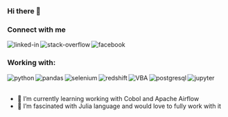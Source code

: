 ### Hi there 👋

### Connect with me<br>
[<img align="left" alt="linked-in" src="https://img.shields.io/badge/linkedin-%230077B5.svg?&style=for-the-badge&logo=linkedin&logoColor=white" />](https://www.linkedin.com/in/lukaszsiadkowski/)[<img align="left" alt="stack-overflow" src="https://img.shields.io/badge/stack%20overflow-FE7A16?logo=stack-overflow&logoColor=white&style=for-the-badge" />](https://stackoverflow.com/users/17686579/lukasz)[<img align="left" alt="facebook" src="https://img.shields.io/badge/facebook-%231877F2.svg?&style=for-the-badge&logo=facebook&logoColor=white" />](https://www.facebook.com/lukasz.siadkowski)<br>
### Working with:<br>
<img align="left" alt="python" src="https://img.shields.io/badge/python%20-%2320232a.svg?&style=for-the-badge&logo=python&logoColor=%2361DAFB" />
<img align="left" alt="pandas" src="https://img.shields.io/badge/pandas%20-%2320232a.svg?&style=for-the-badge&logo=pandas&logoColor=black" />
<img align="left" alt="selenium" src="https://img.shields.io/badge/selenium%20-%2320232a.svg?&style=for-the-badge&logo=selenium&logoColor=%707d99a" />
<img align="left" alt="redshift" src="https://img.shields.io/badge/Redshift-%23316192.svg?&style=for-the-badge&logo=redshift&logoColor=%2361DAFB" />
<img align="left" alt="VBA" src="https://img.shields.io/badge/VBA%20-%2320232a.svg?&style=for-the-badge&logo=VBA&logoColor=%2361DAFB" />
<img align="left" alt="postgresql" src="https://img.shields.io/badge/postgreSQL-%23316192.svg?&style=for-the-badge&logo=postgresql&logoColor=white" />
<img align="left" alt="jupyter" src="https://img.shields.io/badge/jupyter-%2312100e.svg?&style=for-the-badge&logo=jupyter&logoColor=orange" /><br>
<br>


- 🌱 I’m currently learning working with Cobol and Apache Airflow
- 👯 I’m fascinated with Julia language and would love to fully work with it


<!--
- 📫 
- 😄 Pronouns: ...
- ⚡ Fun fact: ...
-->
